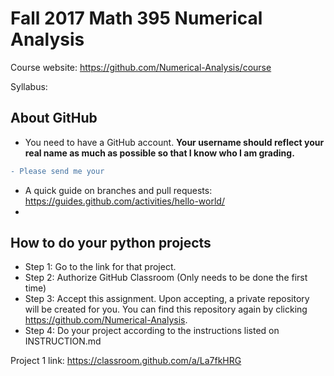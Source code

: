 # Fall 2017 Math 395 Numerical Analysis 

Course website: https://github.com/Numerical-Analysis/course

Syllabus: 

## About GitHub
- You need to have a GitHub account. **Your username should reflect your real name as much as possible so that I know who I am grading.**

```diff
- Please send me your 
```
- A quick guide on branches and pull requests: https://guides.github.com/activities/hello-world/
- 

## How to do your python projects
- Step 1: Go to the link for that project.
- Step 2: Authorize GitHub Classroom (Only needs to be done the first time)
- Step 3: Accept this assignment. Upon accepting, a private repository will be created for you. You can find this repository again by clicking https://github.com/Numerical-Analysis.
- Step 4: Do your project according to the instructions listed on INSTRUCTION.md

Project 1 link: https://classroom.github.com/a/La7fkHRG
